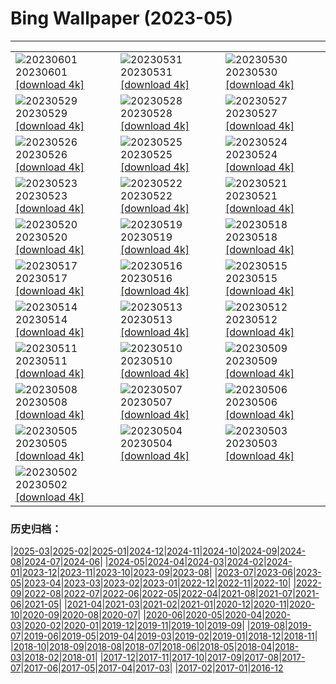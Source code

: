 # Bing Wallpaper (2023-05)
**************

<table><tr><td><img src="https://www.bing.com/th?id=OHR.WorldOtterDay_EN-CA3068812460_1920x1080.jpg" alt="20230601"> 20230601 <a href="https://www.bing.com/th?id=OHR.WorldOtterDay_EN-CA3068812460_UHD.jpg">[download 4k]</a></td><td><img src="https://www.bing.com/th?id=OHR.HiddenBeach_EN-CA2733141561_1920x1080.jpg" alt="20230531"> 20230531 <a href="https://www.bing.com/th?id=OHR.HiddenBeach_EN-CA2733141561_UHD.jpg">[download 4k]</a></td><td><img src="https://www.bing.com/th?id=OHR.WesternBrookPond_EN-CA4178913007_1920x1080.jpg" alt="20230530"> 20230530 <a href="https://www.bing.com/th?id=OHR.WesternBrookPond_EN-CA4178913007_UHD.jpg">[download 4k]</a></td></tr><tr><td><img src="https://www.bing.com/th?id=OHR.TegallalangTerrace_EN-CA3866913574_1920x1080.jpg" alt="20230529"> 20230529 <a href="https://www.bing.com/th?id=OHR.TegallalangTerrace_EN-CA3866913574_UHD.jpg">[download 4k]</a></td><td><img src="https://www.bing.com/th?id=OHR.AloeDichotomum_EN-CA3649196297_1920x1080.jpg" alt="20230528"> 20230528 <a href="https://www.bing.com/th?id=OHR.AloeDichotomum_EN-CA3649196297_UHD.jpg">[download 4k]</a></td><td><img src="https://www.bing.com/th?id=OHR.WatSriSawai_EN-CA3444839029_1920x1080.jpg" alt="20230527"> 20230527 <a href="https://www.bing.com/th?id=OHR.WatSriSawai_EN-CA3444839029_UHD.jpg">[download 4k]</a></td></tr><tr><td><img src="https://www.bing.com/th?id=OHR.SaksunFaroe_EN-CA3079293689_1920x1080.jpg" alt="20230526"> 20230526 <a href="https://www.bing.com/th?id=OHR.SaksunFaroe_EN-CA3079293689_UHD.jpg">[download 4k]</a></td><td><img src="https://www.bing.com/th?id=OHR.OldFortress_EN-CA2639581832_1920x1080.jpg" alt="20230525"> 20230525 <a href="https://www.bing.com/th?id=OHR.OldFortress_EN-CA2639581832_UHD.jpg">[download 4k]</a></td><td><img src="https://www.bing.com/th?id=OHR.WesternBoxTurtle_EN-CA1966166271_1920x1080.jpg" alt="20230524"> 20230524 <a href="https://www.bing.com/th?id=OHR.WesternBoxTurtle_EN-CA1966166271_UHD.jpg">[download 4k]</a></td></tr><tr><td><img src="https://www.bing.com/th?id=OHR.OttawaParliamentBuildings_EN-CA4289959705_1920x1080.jpg" alt="20230523"> 20230523 <a href="https://www.bing.com/th?id=OHR.OttawaParliamentBuildings_EN-CA4289959705_UHD.jpg">[download 4k]</a></td><td><img src="https://www.bing.com/th?id=OHR.PontdArcole_EN-CA1450202223_1920x1080.jpg" alt="20230522"> 20230522 <a href="https://www.bing.com/th?id=OHR.PontdArcole_EN-CA1450202223_UHD.jpg">[download 4k]</a></td><td><img src="https://www.bing.com/th?id=OHR.EuropeanHoneybee_EN-CA0674085037_1920x1080.jpg" alt="20230521"> 20230521 <a href="https://www.bing.com/th?id=OHR.EuropeanHoneybee_EN-CA0674085037_UHD.jpg">[download 4k]</a></td></tr><tr><td><img src="https://www.bing.com/th?id=OHR.SumatranRhino_EN-CA9307107910_1920x1080.jpg" alt="20230520"> 20230520 <a href="https://www.bing.com/th?id=OHR.SumatranRhino_EN-CA9307107910_UHD.jpg">[download 4k]</a></td><td><img src="https://www.bing.com/th?id=OHR.MuseoSoumaya_EN-CA3964967339_1920x1080.jpg" alt="20230519"> 20230519 <a href="https://www.bing.com/th?id=OHR.MuseoSoumaya_EN-CA3964967339_UHD.jpg">[download 4k]</a></td><td><img src="https://www.bing.com/th?id=OHR.CormorantBridge_EN-CA1169657962_1920x1080.jpg" alt="20230518"> 20230518 <a href="https://www.bing.com/th?id=OHR.CormorantBridge_EN-CA1169657962_UHD.jpg">[download 4k]</a></td></tr><tr><td><img src="https://www.bing.com/th?id=OHR.AmericanWetlands_EN-CA0519701968_1920x1080.jpg" alt="20230517"> 20230517 <a href="https://www.bing.com/th?id=OHR.AmericanWetlands_EN-CA0519701968_UHD.jpg">[download 4k]</a></td><td><img src="https://www.bing.com/th?id=OHR.MorroJable_EN-CA0180239017_1920x1080.jpg" alt="20230516"> 20230516 <a href="https://www.bing.com/th?id=OHR.MorroJable_EN-CA0180239017_UHD.jpg">[download 4k]</a></td><td><img src="https://www.bing.com/th?id=OHR.OdocoileusVirginianus_EN-CA9957930230_1920x1080.jpg" alt="20230515"> 20230515 <a href="https://www.bing.com/th?id=OHR.OdocoileusVirginianus_EN-CA9957930230_UHD.jpg">[download 4k]</a></td></tr><tr><td><img src="https://www.bing.com/th?id=OHR.SonnyBonoPelicans_EN-CA8427030250_1920x1080.jpg" alt="20230514"> 20230514 <a href="https://www.bing.com/th?id=OHR.SonnyBonoPelicans_EN-CA8427030250_UHD.jpg">[download 4k]</a></td><td><img src="https://www.bing.com/th?id=OHR.OttawaTulipFestival_EN-CA7243380203_1920x1080.jpg" alt="20230513"> 20230513 <a href="https://www.bing.com/th?id=OHR.OttawaTulipFestival_EN-CA7243380203_UHD.jpg">[download 4k]</a></td><td><img src="https://www.bing.com/th?id=OHR.FootballField_EN-CA6067111667_1920x1080.jpg" alt="20230512"> 20230512 <a href="https://www.bing.com/th?id=OHR.FootballField_EN-CA6067111667_UHD.jpg">[download 4k]</a></td></tr><tr><td><img src="https://www.bing.com/th?id=OHR.CordouanLighthouse_EN-CA5200089821_1920x1080.jpg" alt="20230511"> 20230511 <a href="https://www.bing.com/th?id=OHR.CordouanLighthouse_EN-CA5200089821_UHD.jpg">[download 4k]</a></td><td><img src="https://www.bing.com/th?id=OHR.MuttartConservatory_EN-CA4956343435_1920x1080.jpg" alt="20230510"> 20230510 <a href="https://www.bing.com/th?id=OHR.MuttartConservatory_EN-CA4956343435_UHD.jpg">[download 4k]</a></td><td><img src="https://www.bing.com/th?id=OHR.TheChaps_EN-CA4654232562_1920x1080.jpg" alt="20230509"> 20230509 <a href="https://www.bing.com/th?id=OHR.TheChaps_EN-CA4654232562_UHD.jpg">[download 4k]</a></td></tr><tr><td><img src="https://www.bing.com/th?id=OHR.SealLaughing_EN-CA4389975805_1920x1080.jpg" alt="20230508"> 20230508 <a href="https://www.bing.com/th?id=OHR.SealLaughing_EN-CA4389975805_UHD.jpg">[download 4k]</a></td><td><img src="https://www.bing.com/th?id=OHR.HwangmaesanAzaleas_EN-CA3683784654_1920x1080.jpg" alt="20230507"> 20230507 <a href="https://www.bing.com/th?id=OHR.HwangmaesanAzaleas_EN-CA3683784654_UHD.jpg">[download 4k]</a></td><td><img src="https://www.bing.com/th?id=OHR.Popocatepetl_EN-CA5147310622_1920x1080.jpg" alt="20230506"> 20230506 <a href="https://www.bing.com/th?id=OHR.Popocatepetl_EN-CA5147310622_UHD.jpg">[download 4k]</a></td></tr><tr><td><img src="https://www.bing.com/th?id=OHR.RebelBase_EN-CA3581465855_1920x1080.jpg" alt="20230505"> 20230505 <a href="https://www.bing.com/th?id=OHR.RebelBase_EN-CA3581465855_UHD.jpg">[download 4k]</a></td><td><img src="https://www.bing.com/th?id=OHR.ThreeWildebeest_EN-CA3521707205_1920x1080.jpg" alt="20230504"> 20230504 <a href="https://www.bing.com/th?id=OHR.ThreeWildebeest_EN-CA3521707205_UHD.jpg">[download 4k]</a></td><td><img src="https://www.bing.com/th?id=OHR.KlostersSerneus_EN-CA3650055090_1920x1080.jpg" alt="20230503"> 20230503 <a href="https://www.bing.com/th?id=OHR.KlostersSerneus_EN-CA3650055090_UHD.jpg">[download 4k]</a></td></tr><tr><td><img src="https://www.bing.com/th?id=OHR.QuebecCityBridge_EN-CA3237720011_1920x1080.jpg" alt="20230502"> 20230502 <a href="https://www.bing.com/th?id=OHR.QuebecCityBridge_EN-CA3237720011_UHD.jpg">[download 4k]</a></td><td></td><td></td></tr></table>

### 历史归档：

|[2025-03](/../2025-03/2025-03.md)|[2025-02](/../2025-02/2025-02.md)|[2025-01](/../2025-01/2025-01.md)|[2024-12](/../2024-12/2024-12.md)|[2024-11](/../2024-11/2024-11.md)|[2024-10](/../2024-10/2024-10.md)|[2024-09](/../2024-09/2024-09.md)|[2024-08](/../2024-08/2024-08.md)|[2024-07](/../2024-07/2024-07.md)|[2024-06](/../2024-06/2024-06.md)|
|[2024-05](/../2024-05/2024-05.md)|[2024-04](/../2024-04/2024-04.md)|[2024-03](/../2024-03/2024-03.md)|[2024-02](/../2024-02/2024-02.md)|[2024-01](/../2024-01/2024-01.md)|[2023-12](/../2023-12/2023-12.md)|[2023-11](/../2023-11/2023-11.md)|[2023-10](/../2023-10/2023-10.md)|[2023-09](/../2023-09/2023-09.md)|[2023-08](/../2023-08/2023-08.md)|
|[2023-07](/../2023-07/2023-07.md)|[2023-06](/../2023-06/2023-06.md)|[2023-05](/2023-05.md)|[2023-04](/../2023-04/2023-04.md)|[2023-03](/../2023-03/2023-03.md)|[2023-02](/../2023-02/2023-02.md)|[2023-01](/../2023-01/2023-01.md)|[2022-12](/../2022-12/2022-12.md)|[2022-11](/../2022-11/2022-11.md)|[2022-10](/../2022-10/2022-10.md)|
|[2022-09](/../2022-09/2022-09.md)|[2022-08](/../2022-08/2022-08.md)|[2022-07](/../2022-07/2022-07.md)|[2022-06](/../2022-06/2022-06.md)|[2022-05](/../2022-05/2022-05.md)|[2022-04](/../2022-04/2022-04.md)|[2021-08](/../2021-08/2021-08.md)|[2021-07](/../2021-07/2021-07.md)|[2021-06](/../2021-06/2021-06.md)|[2021-05](/../2021-05/2021-05.md)|
|[2021-04](/../2021-04/2021-04.md)|[2021-03](/../2021-03/2021-03.md)|[2021-02](/../2021-02/2021-02.md)|[2021-01](/../2021-01/2021-01.md)|[2020-12](/../2020-12/2020-12.md)|[2020-11](/../2020-11/2020-11.md)|[2020-10](/../2020-10/2020-10.md)|[2020-09](/../2020-09/2020-09.md)|[2020-08](/../2020-08/2020-08.md)|[2020-07](/../2020-07/2020-07.md)|
|[2020-06](/../2020-06/2020-06.md)|[2020-05](/../2020-05/2020-05.md)|[2020-04](/../2020-04/2020-04.md)|[2020-03](/../2020-03/2020-03.md)|[2020-02](/../2020-02/2020-02.md)|[2020-01](/../2020-01/2020-01.md)|[2019-12](/../2019-12/2019-12.md)|[2019-11](/../2019-11/2019-11.md)|[2019-10](/../2019-10/2019-10.md)|[2019-09](/../2019-09/2019-09.md)|
|[2019-08](/../2019-08/2019-08.md)|[2019-07](/../2019-07/2019-07.md)|[2019-06](/../2019-06/2019-06.md)|[2019-05](/../2019-05/2019-05.md)|[2019-04](/../2019-04/2019-04.md)|[2019-03](/../2019-03/2019-03.md)|[2019-02](/../2019-02/2019-02.md)|[2019-01](/../2019-01/2019-01.md)|[2018-12](/../2018-12/2018-12.md)|[2018-11](/../2018-11/2018-11.md)|
|[2018-10](/../2018-10/2018-10.md)|[2018-09](/../2018-09/2018-09.md)|[2018-08](/../2018-08/2018-08.md)|[2018-07](/../2018-07/2018-07.md)|[2018-06](/../2018-06/2018-06.md)|[2018-05](/../2018-05/2018-05.md)|[2018-04](/../2018-04/2018-04.md)|[2018-03](/../2018-03/2018-03.md)|[2018-02](/../2018-02/2018-02.md)|[2018-01](/../2018-01/2018-01.md)|
|[2017-12](/../2017-12/2017-12.md)|[2017-11](/../2017-11/2017-11.md)|[2017-10](/../2017-10/2017-10.md)|[2017-09](/../2017-09/2017-09.md)|[2017-08](/../2017-08/2017-08.md)|[2017-07](/../2017-07/2017-07.md)|[2017-06](/../2017-06/2017-06.md)|[2017-05](/../2017-05/2017-05.md)|[2017-04](/../2017-04/2017-04.md)|[2017-03](/../2017-03/2017-03.md)|
|[2017-02](/../2017-02/2017-02.md)|[2017-01](/../2017-01/2017-01.md)|[2016-12](/../2016-12/2016-12.md)